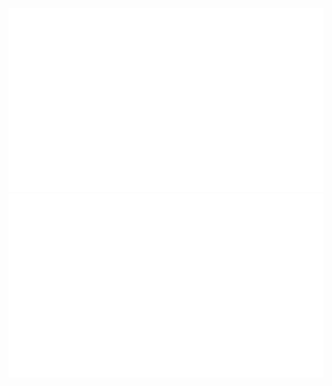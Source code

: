![](https://raw.githubusercontent.com/gallvp/github-stats/master/generated/overview.svg#gh-dark-mode-only)
![](https://raw.githubusercontent.com/gallvp/github-stats/master/generated/languages.svg#gh-dark-mode-only)
